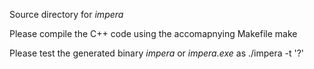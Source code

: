 Source directory for *impera*

Please compile the C++ code using the accomapnying Makefile
    make

Please test the generated binary *impera* or *impera.exe* as
    ./impera -t '?'
